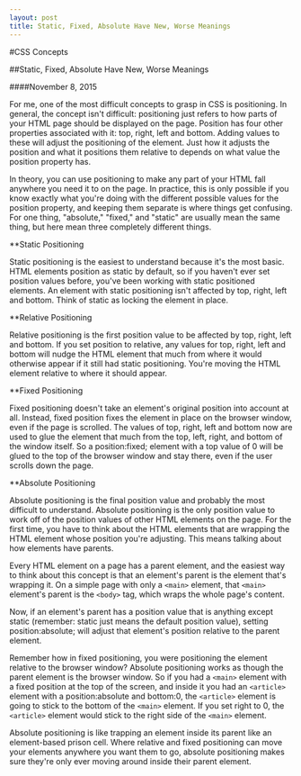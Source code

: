 ```yaml
---
layout: post
title: Static, Fixed, Absolute Have New, Worse Meanings
---
```


#CSS Concepts

##Static, Fixed, Absolute Have New, Worse Meanings

####November 8, 2015

For me, one of the most difficult concepts to grasp in CSS is positioning. In general, the concept isn't difficult: positioning just refers to how parts of your HTML page should be displayed on the page. Position has four other properties associated with it: top, right, left and bottom. Adding values to these will adjust the positioning of the element. Just how it adjusts the position and what it positions them relative to depends on what value the position property has.

In theory, you can use positioning to make any part of your HTML fall anywhere you need it to on the page. In practice, this is only possible if you know exactly what you're doing with the different possible values for the position property, and keeping them separate is where things get confusing. For one thing, "absolute," "fixed," and "static" are usually mean the same thing, but here mean three completely different things.

**Static Positioning

Static positioning is the easiest to understand because it's the most basic. HTML elements position as static by default, so if you haven't ever set position values before, you've been working with static positioned elements. An element with static positioning isn't affected by top, right, left and bottom. Think of static as locking the element in place.

**Relative Positioning

Relative positioning is the first position value to be affected by top, right, left and bottom. If you set position to relative, any values for top, right, left and bottom will nudge the HTML element that much from where it would otherwise appear if it still had static positioning. You're moving the HTML element relative to where it should appear.

**Fixed Positioning

Fixed positioning doesn't take an element's original position into account at all. Instead, fixed position fixes the element in place on the browser window, even if the page is scrolled. The values of top, right, left and bottom now are used to glue the element that much from the top, left, right, and bottom of the window itself. So a position:fixed; element with a top value of 0 will be glued to the top of the browser window and stay there, even if the user scrolls down the page.

**Absolute Positioning

Absolute positioning is the final position value and probably the most difficult to understand. Absolute positioning is the only position value to work off of the position values of other HTML elements on the page. For the first time, you have to think about the HTML elements that are wrapping the HTML element whose position you're adjusting. This means talking about how elements have parents.

Every HTML element on a page has a parent element, and the easiest way to think about this concept is that an element's parent is the element that's wrapping it. On a simple page with only a `<main>` element, that `<main>` element's parent is the `<body>` tag, which wraps the whole page's content.

Now, if an element's parent has a position value that is anything except static (remember: static just means the default position value), setting position:absolute; will adjust that element's position relative to the parent element.

Remember how in fixed positioning, you were positioning the element relative to the browser window? Absolute positioning works as though the parent element is the browser window. So if you had a `<main>` element with a fixed position at the top of the screen, and inside it you had an `<article>` element with a position:absolute and bottom:0, the `<article>` element is going to stick to the bottom of the `<main>` element. If you set right to 0, the `<article>` element would stick to the right side of the `<main>` element.

Absolute positioning is like trapping an element inside its parent like an element-based prison cell. Where relative and fixed positioning can move your elements anywhere you want them to go, absolute positioning makes sure they're only ever moving around inside their parent element.